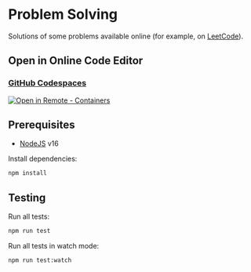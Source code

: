 # Problem Solving

Solutions of some problems available online (for example, on [LeetCode](https://leetcode.com/problemset/all/)).

## Open in Online Code Editor

### [GitHub Codespaces](https://github.com/features/codespaces)

[![Open in Remote - Containers](https://img.shields.io/static/v1?label=Remote%20-%20Containers&message=Open&color=blue&logo=visualstudiocode)](https://vscode.dev/redirect?url=vscode://ms-vscode-remote.remote-containers/cloneInVolume?url=https://github.com/satelllte/problem-solving)

## Prerequisites

- [NodeJS](https://nodejs.org/) v16

Install dependencies:

```bash
npm install
```

## Testing

Run all tests:

```bash
npm run test
```

Run all tests in watch mode:

```bash
npm run test:watch
```
